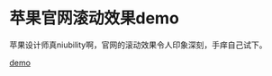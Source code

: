 # 苹果官网滚动效果demo

苹果设计师真niubility啊，官网的滚动效果令人印象深刻，手痒自己试下。

[demo](https://codepen.io/littleprincewdk/full/VwmWEEG)